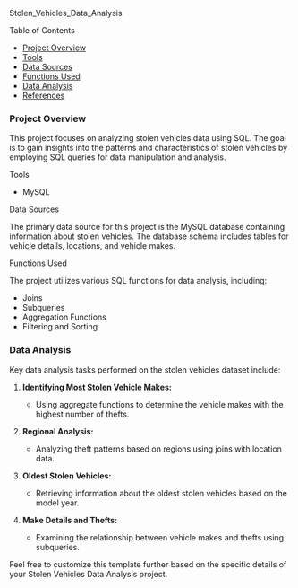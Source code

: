 Stolen_Vehicles_Data_Analysis

Table of Contents

- [Project Overview](#project-overview)
- [Tools](#tools)
- [Data Sources](#data-sources)
- [Functions Used](#functions-used)
- [Data Analysis](#data-analysis)
- [References](#references)

### Project Overview

This project focuses on analyzing stolen vehicles data using SQL. The goal is to gain insights into the patterns and characteristics of stolen vehicles by employing SQL queries for data manipulation and analysis.

Tools

- MySQL

Data Sources

The primary data source for this project is the MySQL database containing information about stolen vehicles. The database schema includes tables for vehicle details, locations, and vehicle makes.

Functions Used

The project utilizes various SQL functions for data analysis, including:

- Joins
- Subqueries
- Aggregation Functions
- Filtering and Sorting

### Data Analysis

Key data analysis tasks performed on the stolen vehicles dataset include:

1. **Identifying Most Stolen Vehicle Makes:**
   - Using aggregate functions to determine the vehicle makes with the highest number of thefts.

2. **Regional Analysis:**
   - Analyzing theft patterns based on regions using joins with location data.

3. **Oldest Stolen Vehicles:**
   - Retrieving information about the oldest stolen vehicles based on the model year.

4. **Make Details and Thefts:**
   - Examining the relationship between vehicle makes and thefts using subqueries.





Feel free to customize this template further based on the specific details of your Stolen Vehicles Data Analysis project.